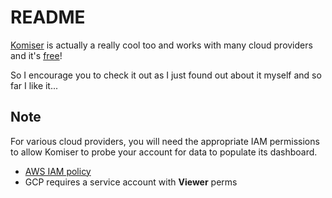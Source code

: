 # README
[Komiser](https://komiser.io/) is actually a really cool too and works with many cloud providers and it's [free](https://github.com/mlabouardy/komiser)!

So I encourage you to check it out as I just found out about it myself and so far I like it...


## Note
For various cloud providers, you will need the appropriate IAM permissions to allow Komiser to probe your account for data to populate its dashboard.
- [AWS IAM policy](https://raw.githubusercontent.com/mlabouardy/komiser/master/policy.json)
- GCP requires a service account with **Viewer** perms
